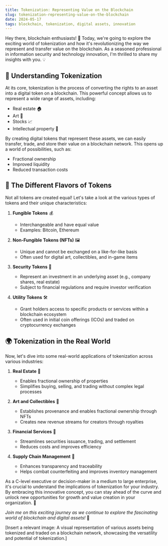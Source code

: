 ```yaml
---
title: Tokenization: Representing Value on the Blockchain
slug: tokenization-representing-value-on-the-blockchain
date: 2024-05-17
tags: blockchain, tokenization, digital assets, innovation
---
```


Hey there, blockchain enthusiasts! 🚀 Today, we're going to explore the exciting world of tokenization and how it's revolutionizing the way we represent and transfer value on the blockchain. As a seasoned professional in information security and technology innovation, I'm thrilled to share my insights with you. 💡

## 🌟 Understanding Tokenization

At its core, tokenization is the process of converting the rights to an asset into a digital token on a blockchain. This powerful concept allows us to represent a wide range of assets, including:

- Real estate 🏠
- Art 🎨
- Stocks 📈
- Intellectual property 💭

By creating digital tokens that represent these assets, we can easily transfer, trade, and store their value on a blockchain network. This opens up a world of possibilities, such as:

- Fractional ownership
- Improved liquidity
- Reduced transaction costs

## 🔑 The Different Flavors of Tokens

Not all tokens are created equal! Let's take a look at the various types of tokens and their unique characteristics:

1. **Fungible Tokens** 💰
   - Interchangeable and have equal value
   - Examples: Bitcoin, Ethereum

2. **Non-Fungible Tokens (NFTs)** 🖼️
   - Unique and cannot be exchanged on a like-for-like basis
   - Often used for digital art, collectibles, and in-game items

3. **Security Tokens** 🔐
   - Represent an investment in an underlying asset (e.g., company shares, real estate)
   - Subject to financial regulations and require investor verification

4. **Utility Tokens** 🛠️
   - Grant holders access to specific products or services within a blockchain ecosystem
   - Often used in initial coin offerings (ICOs) and traded on cryptocurrency exchanges

## 🌍 Tokenization in the Real World

Now, let's dive into some real-world applications of tokenization across various industries:

1. **Real Estate** 🏰
   - Enables fractional ownership of properties
   - Simplifies buying, selling, and trading without complex legal processes

2. **Art and Collectibles** 🎨
   - Establishes provenance and enables fractional ownership through NFTs
   - Creates new revenue streams for creators through royalties

3. **Financial Services** 💸
   - Streamlines securities issuance, trading, and settlement
   - Reduces costs and improves efficiency

4. **Supply Chain Management** 🚚
   - Enhances transparency and traceability
   - Helps combat counterfeiting and improves inventory management

As a C-level executive or decision-maker in a medium to large enterprise, it's crucial to understand the implications of tokenization for your industry. By embracing this innovative concept, you can stay ahead of the curve and unlock new opportunities for growth and value creation in your organization. 🚀

*Join me on this exciting journey as we continue to explore the fascinating world of blockchain and digital assets!* 💎

[Insert a relevant image: A visual representation of various assets being tokenized and traded on a blockchain network, showcasing the versatility and potential of tokenization.]